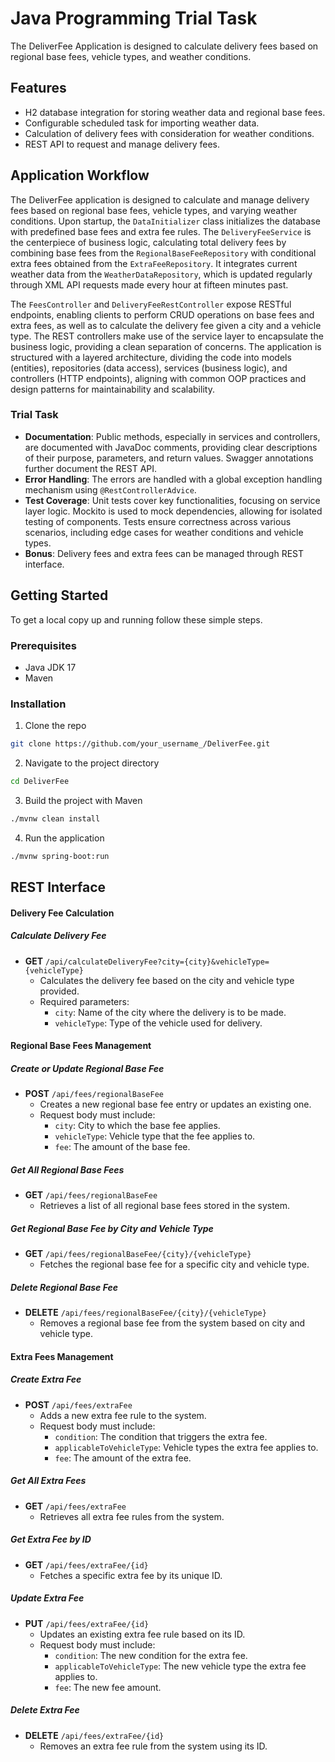 # Java Programming Trial Task

The DeliverFee Application is designed to calculate delivery fees based on regional base fees, vehicle types, and weather conditions.

## Features

- H2 database integration for storing weather data and regional base fees.
- Configurable scheduled task for importing weather data.
- Calculation of delivery fees with consideration for weather conditions.
- REST API to request and manage delivery fees.

## Application Workflow

The DeliverFee application is designed to calculate and manage delivery fees based on regional base fees, vehicle types, and varying weather conditions. Upon startup, the `DataInitializer` class initializes the database with predefined base fees and extra fee rules. The `DeliveryFeeService` is the centerpiece of business logic, calculating total delivery fees by combining base fees from the `RegionalBaseFeeRepository` with conditional extra fees obtained from the `ExtraFeeRepository`. It integrates current weather data from the `WeatherDataRepository`, which is updated regularly through XML API requests made every hour at fifteen minutes past.

The `FeesController` and `DeliveryFeeRestController` expose RESTful endpoints, enabling clients to perform CRUD operations on base fees and extra fees, as well as to calculate the delivery fee given a city and a vehicle type. The REST controllers make use of the service layer to encapsulate the business logic, providing a clean separation of concerns. The application is structured with a layered architecture, dividing the code into models (entities), repositories (data access), services (business logic), and controllers (HTTP endpoints), aligning with common OOP practices and design patterns for maintainability and scalability.

### Trial Task
- **Documentation**: Public methods, especially in services and controllers, are documented with JavaDoc comments, providing clear descriptions of their purpose, parameters, and return values. Swagger annotations further document the REST API.
- **Error Handling**: The errors are handled with a global exception handling mechanism using `@RestControllerAdvice`.
- **Test Coverage**: Unit tests cover key functionalities, focusing on service layer logic. Mockito is used to mock dependencies, allowing for isolated testing of components. Tests ensure correctness across various scenarios, including edge cases for weather conditions and vehicle types.
- **Bonus**: Delivery fees and extra fees can be managed through REST interface.

## Getting Started

To get a local copy up and running follow these simple steps.

### Prerequisites

- Java JDK 17
- Maven
  
### Installation

1. Clone the repo
  ```sh
  git clone https://github.com/your_username_/DeliverFee.git
  ```
2. Navigate to the project directory
  ```sh
  cd DeliverFee
  ```
3. Build the project with Maven
  ```sh
  ./mvnw clean install
  ```
4. Run the application
  ```sh
  ./mvnw spring-boot:run
  ```

## REST Interface
#### Delivery Fee Calculation

##### Calculate Delivery Fee
- **GET** `/api/calculateDeliveryFee?city={city}&vehicleType={vehicleType}`
  - Calculates the delivery fee based on the city and vehicle type provided.
  - Required parameters:
    - `city`: Name of the city where the delivery is to be made.
    - `vehicleType`: Type of the vehicle used for delivery.

#### Regional Base Fees Management

##### Create or Update Regional Base Fee
- **POST** `/api/fees/regionalBaseFee`
  - Creates a new regional base fee entry or updates an existing one.
  - Request body must include:
    - `city`: City to which the base fee applies.
    - `vehicleType`: Vehicle type that the fee applies to.
    - `fee`: The amount of the base fee.

##### Get All Regional Base Fees
- **GET** `/api/fees/regionalBaseFee`
  - Retrieves a list of all regional base fees stored in the system.

##### Get Regional Base Fee by City and Vehicle Type
- **GET** `/api/fees/regionalBaseFee/{city}/{vehicleType}`
  - Fetches the regional base fee for a specific city and vehicle type.

##### Delete Regional Base Fee
- **DELETE** `/api/fees/regionalBaseFee/{city}/{vehicleType}`
  - Removes a regional base fee from the system based on city and vehicle type.

#### Extra Fees Management

##### Create Extra Fee
- **POST** `/api/fees/extraFee`
  - Adds a new extra fee rule to the system.
  - Request body must include:
    - `condition`: The condition that triggers the extra fee.
    - `applicableToVehicleType`: Vehicle types the extra fee applies to.
    - `fee`: The amount of the extra fee.

##### Get All Extra Fees
- **GET** `/api/fees/extraFee`
  - Retrieves all extra fee rules from the system.

##### Get Extra Fee by ID
- **GET** `/api/fees/extraFee/{id}`
  - Fetches a specific extra fee by its unique ID.

##### Update Extra Fee
- **PUT** `/api/fees/extraFee/{id}`
  - Updates an existing extra fee rule based on its ID.
  - Request body must include:
    - `condition`: The new condition for the extra fee.
    - `applicableToVehicleType`: The new vehicle type the extra fee applies to.
    - `fee`: The new fee amount.

##### Delete Extra Fee
- **DELETE** `/api/fees/extraFee/{id}`
  - Removes an extra fee rule from the system using its ID.
